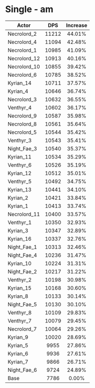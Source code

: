 # Single - am
| Actor | DPS | Increase |
|---|:---:|:---:|
|Necrolord_2|11212|44.01%|
|Necrolord_4|11094|42.48%|
|Necrolord_1|10985|41.09%|
|Necrolord_12|10913|40.16%|
|Necrolord_10|10855|39.42%|
|Necrolord_6|10785|38.52%|
|Kyrian_14|10711|37.57%|
|Kyrian_4|10646|36.74%|
|Necrolord_3|10632|36.55%|
|Venthyr_4|10602|36.17%|
|Necrolord_9|10587|35.98%|
|Necrolord_8|10561|35.64%|
|Necrolord_5|10544|35.42%|
|Venthyr_3|10543|35.41%|
|Night_Fae_3|10540|35.37%|
|Kyrian_11|10534|35.29%|
|Venthyr_6|10526|35.19%|
|Kyrian_12|10512|35.01%|
|Venthyr_5|10492|34.75%|
|Kyrian_13|10441|34.10%|
|Kyrian_2|10421|33.84%|
|Kyrian_1|10413|33.74%|
|Necrolord_11|10400|33.57%|
|Venthyr_1|10350|32.93%|
|Kyrian_3|10347|32.89%|
|Kyrian_16|10337|32.76%|
|Night_Fae_1|10313|32.46%|
|Night_Fae_4|10236|31.47%|
|Kyrian_10|10224|31.31%|
|Night_Fae_2|10217|31.22%|
|Venthyr_2|10198|30.98%|
|Kyrian_15|10168|30.60%|
|Kyrian_8|10133|30.14%|
|Night_Fae_5|10130|30.10%|
|Venthyr_8|10109|29.83%|
|Venthyr_7|10079|29.45%|
|Necrolord_7|10064|29.26%|
|Kyrian_9|10020|28.69%|
|Kyrian_5|9955|27.86%|
|Kyrian_6|9936|27.61%|
|Kyrian_7|9866|26.71%|
|Night_Fae_6|9724|24.89%|
|Base|7786|0.00%|
